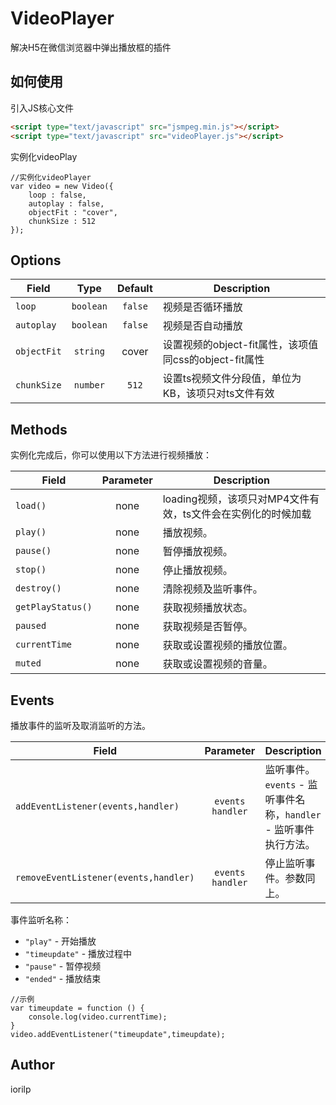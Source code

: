 # VideoPlayer
解决H5在微信浏览器中弹出播放框的插件

## 如何使用
引入JS核心文件
```html
<script type="text/javascript" src="jsmpeg.min.js"></script>
<script type="text/javascript" src="videoPlayer.js"></script>
 ```
实例化videoPlay
```JS
//实例化videoPlayer
var video = new Video({
    loop : false,
    autoplay : false,
    objectFit : "cover",
    chunkSize : 512
});
```

## Options

| Field           | Type            | Default  | Description                           | 
| --------------- |:---------------:| :------: | ------------------------------------  |
| `loop`          | `boolean`       | `false`  | 视频是否循环播放 |
| `autoplay`      | `boolean`       | `false`  | 视频是否自动播放           |
| `objectFit`     | `string`        | cover    | 设置视频的object-fit属性，该项值同css的object-fit属性      |
| `chunkSize`     | `number`        | `512`    | 设置ts视频文件分段值，单位为KB，该项只对ts文件有效 |

## Methods
实例化完成后，你可以使用以下方法进行视频播放：

| Field           | Parameter              | Description                         | 
| --------------- | :--------------------: | ----------------------------------- |
| `load()`        | none                   | loading视频，该项只对MP4文件有效，ts文件会在实例化的时候加载   |
| `play()`        | none                   | 播放视频。 |
| `pause()`       | none                   | 暂停播放视频。|
| `stop()`        | none                   | 停止播放视频。|
| `destroy()`     | none                   | 清除视频及监听事件。|
| `getPlayStatus()`| none                  | 获取视频播放状态。 |
| `paused`        | none                   | 获取视频是否暂停。 |
| `currentTime`   | none                   | 获取或设置视频的播放位置。 |
| `muted`         | none                   | 获取或设置视频的音量。 |

## Events
播放事件的监听及取消监听的方法。

| Field           | Parameter          | Description           | 
| --------------- | :----------------: |---------------------- |
| `addEventListener(events,handler)`          | `events` `handler`  | 监听事件。`events` - 监听事件名称，`handler` - 监听事件执行方法。   |
| `removeEventListener(events,handler)`         | `events` `handler`  | 停止监听事件。参数同上。   |

事件监听名称：
- `"play"` - 开始播放
- `"timeupdate"` - 播放过程中
- `"pause"` - 暂停视频
- `"ended"` - 播放结束

```JS
//示例
var timeupdate = function () {
    console.log(video.currentTime);
}
video.addEventListener("timeupdate",timeupdate);
```
## Author
iorilp
